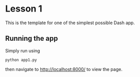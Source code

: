 # Lesson 1

This is the template for one of the simplest possible Dash app.

## Running the app

Simply run using

```
python app1.py
```

then navigate to [http://localhost:8000/](http://localhost:8000/) to view the page.
